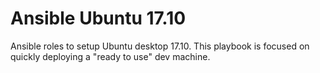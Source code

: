 # Ansible Ubuntu 17.10
Ansible roles to setup Ubuntu desktop 17.10. This playbook is focused on quickly deploying a "ready to use" dev machine.
